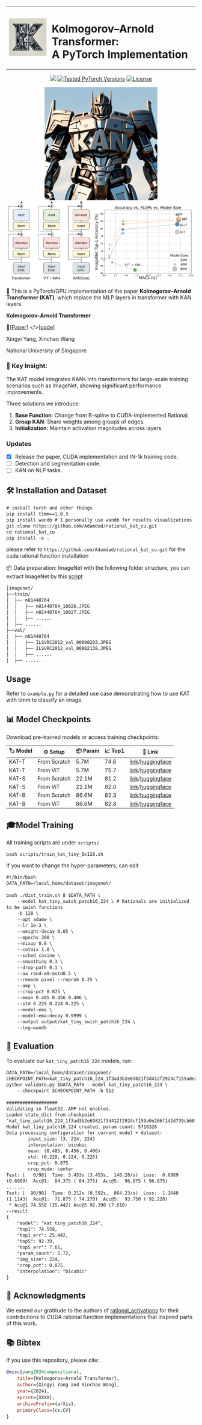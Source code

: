 <div align="center">
  <table>
    <tr>
      <td><img src="assets/logo.webp" width="150"></td>
      <td><h1>Kolmogorov–Arnold Transformer: <br>A PyTorch Implementation</h1></td>
    </tr>
  </table>
</div>

<p align="center">
<a href="https://arxiv.org/abs/2405.07992" alt="arXiv">
    <img src="https://img.shields.io/badge/arXiv-2405.07992-b31b1b.svg?style=flat" /></a>
      <a href="https://pytorch.org/"><img src="https://img.shields.io/badge/PyTorch-1.x %20%7C%202.x-673ab7.svg" alt="Tested PyTorch Versions"></a>
  <a href="https://opensource.org/licenses/MIT"><img src="https://img.shields.io/badge/License-MIT-4caf50.svg" alt="License"></a>
</p>

<p align="center">
<img src="assets/KAT.png" width="300"> <br>
<img src="assets/kat3-1.png"> <br>
</p>

🎉 This is a PyTorch/GPU implementation of the paper **Kolmogorov–Arnold Transformer (KAT)**, which replace the MLP layers in transformer with KAN layers.

**Kolmogorov–Arnold Transformer**

 📝[[Paper](https://arxiv.org/abs/2407.06182)] </>[[code](https://github.com/Adamdad/kat)]

Xingyi Yang, Xinchao Wang

National University of Singapore

### 🔑 Key Insight:

The KAT model integrates KANs into transformers for large-scale training scenarios such as ImageNet, showing significant performance improvements.

Three solutions we introduce:
1. **Base Function**: Change from B-spline to CUDA-implemented Rational.
2. **Group KAN**: Share weights among groups of edges.
3. **Initialization**: Maintain activation magnitudes across layers.

### Updates
- [x] Release the paper, CUDA implementation and IN-1k training code.
- [ ] Detection and segmentation code.
- [ ] KAN on NLP tasks.

## 🛠️ Installation and Dataset

```shell
# install torch and other things
pip install timm==1.0.3
pip install wandb # I personally use wandb for results visualizations
git clone https://github.com/Adamdad/rational_kat_cu.git
cd rational_kat_cu
pip install -e .
```
please refer to `https://github.com/Adamdad/rational_kat_cu.git` for the cuda rational function installation

📦 Data preparation: ImageNet with the following folder structure, you can extract ImageNet by this [script](https://gist.github.com/BIGBALLON/8a71d225eff18d88e469e6ea9b39cef4)

```
│imagenet/
├──train/
│  ├── n01440764
│  │   ├── n01440764_10026.JPEG
│  │   ├── n01440764_10027.JPEG
│  │   ├── ......
│  ├── ......
├──val/
│  ├── n01440764
│  │   ├── ILSVRC2012_val_00000293.JPEG
│  │   ├── ILSVRC2012_val_00002138.JPEG
│  │   ├── ......
│  ├── ......
```

## Usage

Refer to `example.py` for a detailed use case demonstrating how to use KAT with timm to classify an image.

## 📊 Model Checkpoints
Download pre-trained models or access training checkpoints:

|🏷️ Model |⚙️ Setup |📦 Param| 📈 Top1 |🔗 Link|
| ---|---|---| ---|---|
|KAT-T| From Scratch|5.7M | 74.6| [link](https://github.com/Adamdad/kat/releases/download/checkpoint/kat_small_patch16_224_32487885cf13d2c14e461c9016fac8ad43f7c769171f132530941e930aeb5fe2.pth)/[huggingface](https://huggingface.co/adamdad/kat_tiny_patch16_224)
|KAT-T | From ViT | 5.7M | 75.7| [link](https://github.com/Adamdad/kat/releases/download/checkpoint/kat_tiny_patch16_224-finetune_64f124d003803e4a7e1aba1ba23500ace359b544e8a5f0110993f25052e402fb.pth)/[huggingface](https://huggingface.co/adamdad/kat_tiny_patch16_224.vitft)
|KAT-S| From Scratch| 22.1M | 81.2| [link](https://github.com/Adamdad/kat/releases/download/checkpoint/kat_tiny_patch16_224_1f3ad3b2e69821f3d412f2924cf159a0e266f142d739cb68f68f796f5a0fe289.pth)/[huggingface](https://huggingface.co/adamdad/kat_small_patch16_224)
|KAT-S | From ViT |22.1M | 82.0| [link](https://github.com/Adamdad/kat/releases/download/checkpoint/kat_small_patch_224-finetune_3ae087a4c28e2993468eb377d5151350c52c80b2a70cc48ceec63d1328ba58e0.pth)/[huggingface](https://huggingface.co/adamdad/kat_small_patch16_224.vitft)
| KAT-B| From Scratch |86.6M| 82.3 | [link](https://github.com/Adamdad/kat/releases/download/checkpoint/kat_base_patch16_224_abff874d925d756d15cde97303f772a3460ddbd44b9c53fb9ce5cf15be230fb6.pth)/[huggingface](https://huggingface.co/adamdad/kat_base_patch16_224)
|  KAT-B | From ViT |86.6M| 82.8 | [link](https://huggingface.co/adamdad/kat_pretained/resolve/main/kat_base_patch16_224-finetune_440bf1ead9dd8ecab642078cfb60ae542f1fa33ca65517260501e02c011e38f2.pth)/[huggingface](https://huggingface.co/adamdad/kat_base_patch16_224.vitft)|

## 🎓Model Training

All training scripts are under `scripts/`
```shell
bash scripts/train_kat_tiny_8x128.sh
```

If you want to change the hyper-parameters, can edit
```shell
#!/bin/bash
DATA_PATH=/local_home/dataset/imagenet/

bash ./dist_train.sh 8 $DATA_PATH \
    --model kat_tiny_swish_patch16_224 \ # Rationals are initialized to be swish functions 
    -b 128 \
    --opt adamw \
    --lr 1e-3 \
    --weight-decay 0.05 \
    --epochs 300 \
    --mixup 0.8 \
    --cutmix 1.0 \
    --sched cosine \
    --smoothing 0.1 \
    --drop-path 0.1 \
    --aa rand-m9-mstd0.5 \
    --remode pixel --reprob 0.25 \
    --amp \
    --crop-pct 0.875 \
    --mean 0.485 0.456 0.406 \
    --std 0.229 0.224 0.225 \
    --model-ema \
    --model-ema-decay 0.9999 \
    --output output/kat_tiny_swish_patch16_224 \
    --log-wandb
```

## 🧪 Evaluation
To evaluate our `kat_tiny_patch16_224` models, run:

```shell
DATA_PATH=/local_home/dataset/imagenet/
CHECKPOINT_PATH=kat_tiny_patch16_224_1f3ad3b2e69821f3d412f2924cf159a0e266f142d739cb68f68f796f5a0fe289.pth
python validate.py $DATA_PATH --model kat_tiny_patch16_224 \
    --checkpoint $CHECKPOINT_PATH -b 512

###################
Validating in float32. AMP not enabled.
Loaded state_dict from checkpoint 'kat_tiny_patch16_224_1f3ad3b2e69821f3d412f2924cf159a0e266f142d739cb68f68f796f5a0fe289.pth'
Model kat_tiny_patch16_224 created, param count: 5718328
Data processing configuration for current model + dataset:
        input_size: (3, 224, 224)
        interpolation: bicubic
        mean: (0.485, 0.456, 0.406)
        std: (0.229, 0.224, 0.225)
        crop_pct: 0.875
        crop_mode: center
Test: [   0/98]  Time: 3.453s (3.453s,  148.28/s)  Loss:  0.6989 (0.6989)  Acc@1:  84.375 ( 84.375)  Acc@5:  96.875 ( 96.875)
.......
Test: [  90/98]  Time: 0.212s (0.592s,  864.23/s)  Loss:  1.1640 (1.1143)  Acc@1:  71.875 ( 74.270)  Acc@5:  93.750 ( 92.220)
 * Acc@1 74.558 (25.442) Acc@5 92.390 (7.610)
--result
{
    "model": "kat_tiny_patch16_224",
    "top1": 74.558,
    "top1_err": 25.442,
    "top5": 92.39,
    "top5_err": 7.61,
    "param_count": 5.72,
    "img_size": 224,
    "crop_pct": 0.875,
    "interpolation": "bicubic"
}
```


## 🙏 Acknowledgments
We extend our gratitude to the authors of [rational_activations](https://github.com/ml-research/rational_activations) for their contributions to CUDA rational function implementations that inspired parts of this work.

## 📚 Bibtex
If you use this repository, please cite:
```bibtex
@misc{yang2024compositional,
    title={Kolmogorov–Arnold Transformer},
    author={Xingyi Yang and Xinchao Wang},
    year={2024},
    eprint={XXXX},
    archivePrefix={arXiv},
    primaryClass={cs.CV}
}
```